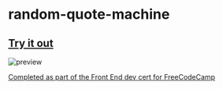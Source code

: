 # random-quote-machine

## [Try it out](https://4iar.github.io/random-quote-machine/)

![preview](https://i.imgur.com/zyX2cAK.png)



[Completed as part of the Front End dev cert for FreeCodeCamp](https://www.freecodecamp.com/challenges/build-a-random-quote-machine)
